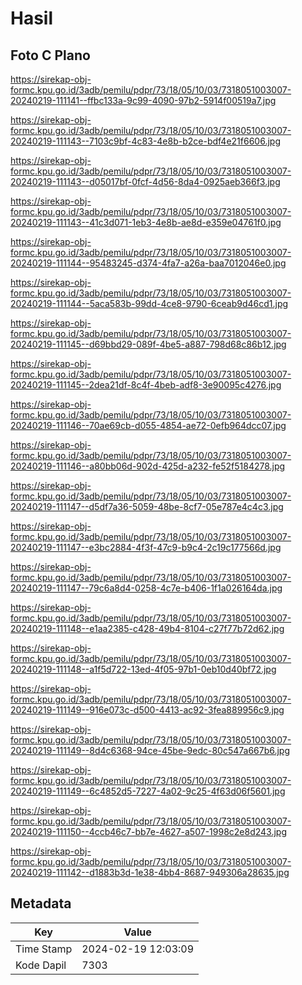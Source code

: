 # Hasil

## Foto C Plano

https://sirekap-obj-formc.kpu.go.id/3adb/pemilu/pdpr/73/18/05/10/03/7318051003007-20240219-111141--ffbc133a-9c99-4090-97b2-5914f00519a7.jpg

https://sirekap-obj-formc.kpu.go.id/3adb/pemilu/pdpr/73/18/05/10/03/7318051003007-20240219-111143--7103c9bf-4c83-4e8b-b2ce-bdf4e21f6606.jpg

https://sirekap-obj-formc.kpu.go.id/3adb/pemilu/pdpr/73/18/05/10/03/7318051003007-20240219-111143--d05017bf-0fcf-4d56-8da4-0925aeb366f3.jpg

https://sirekap-obj-formc.kpu.go.id/3adb/pemilu/pdpr/73/18/05/10/03/7318051003007-20240219-111143--41c3d071-1eb3-4e8b-ae8d-e359e04761f0.jpg

https://sirekap-obj-formc.kpu.go.id/3adb/pemilu/pdpr/73/18/05/10/03/7318051003007-20240219-111144--95483245-d374-4fa7-a26a-baa7012046e0.jpg

https://sirekap-obj-formc.kpu.go.id/3adb/pemilu/pdpr/73/18/05/10/03/7318051003007-20240219-111144--5aca583b-99dd-4ce8-9790-6ceab9d46cd1.jpg

https://sirekap-obj-formc.kpu.go.id/3adb/pemilu/pdpr/73/18/05/10/03/7318051003007-20240219-111145--d69bbd29-089f-4be5-a887-798d68c86b12.jpg

https://sirekap-obj-formc.kpu.go.id/3adb/pemilu/pdpr/73/18/05/10/03/7318051003007-20240219-111145--2dea21df-8c4f-4beb-adf8-3e90095c4276.jpg

https://sirekap-obj-formc.kpu.go.id/3adb/pemilu/pdpr/73/18/05/10/03/7318051003007-20240219-111146--70ae69cb-d055-4854-ae72-0efb964dcc07.jpg

https://sirekap-obj-formc.kpu.go.id/3adb/pemilu/pdpr/73/18/05/10/03/7318051003007-20240219-111146--a80bb06d-902d-425d-a232-fe52f5184278.jpg

https://sirekap-obj-formc.kpu.go.id/3adb/pemilu/pdpr/73/18/05/10/03/7318051003007-20240219-111147--d5df7a36-5059-48be-8cf7-05e787e4c4c3.jpg

https://sirekap-obj-formc.kpu.go.id/3adb/pemilu/pdpr/73/18/05/10/03/7318051003007-20240219-111147--e3bc2884-4f3f-47c9-b9c4-2c19c177566d.jpg

https://sirekap-obj-formc.kpu.go.id/3adb/pemilu/pdpr/73/18/05/10/03/7318051003007-20240219-111147--79c6a8d4-0258-4c7e-b406-1f1a026164da.jpg

https://sirekap-obj-formc.kpu.go.id/3adb/pemilu/pdpr/73/18/05/10/03/7318051003007-20240219-111148--e1aa2385-c428-49b4-8104-c27f77b72d62.jpg

https://sirekap-obj-formc.kpu.go.id/3adb/pemilu/pdpr/73/18/05/10/03/7318051003007-20240219-111148--a1f5d722-13ed-4f05-97b1-0eb10d40bf72.jpg

https://sirekap-obj-formc.kpu.go.id/3adb/pemilu/pdpr/73/18/05/10/03/7318051003007-20240219-111149--916e073c-d500-4413-ac92-3fea889956c9.jpg

https://sirekap-obj-formc.kpu.go.id/3adb/pemilu/pdpr/73/18/05/10/03/7318051003007-20240219-111149--8d4c6368-94ce-45be-9edc-80c547a667b6.jpg

https://sirekap-obj-formc.kpu.go.id/3adb/pemilu/pdpr/73/18/05/10/03/7318051003007-20240219-111149--6c4852d5-7227-4a02-9c25-4f63d06f5601.jpg

https://sirekap-obj-formc.kpu.go.id/3adb/pemilu/pdpr/73/18/05/10/03/7318051003007-20240219-111150--4ccb46c7-bb7e-4627-a507-1998c2e8d243.jpg

https://sirekap-obj-formc.kpu.go.id/3adb/pemilu/pdpr/73/18/05/10/03/7318051003007-20240219-111142--d1883b3d-1e38-4bb4-8687-949306a28635.jpg


## Metadata

| Key        | Value               |
| ---------- | ------------------- |
| Time Stamp | 2024-02-19 12:03:09 |
| Kode Dapil | 7303                |



